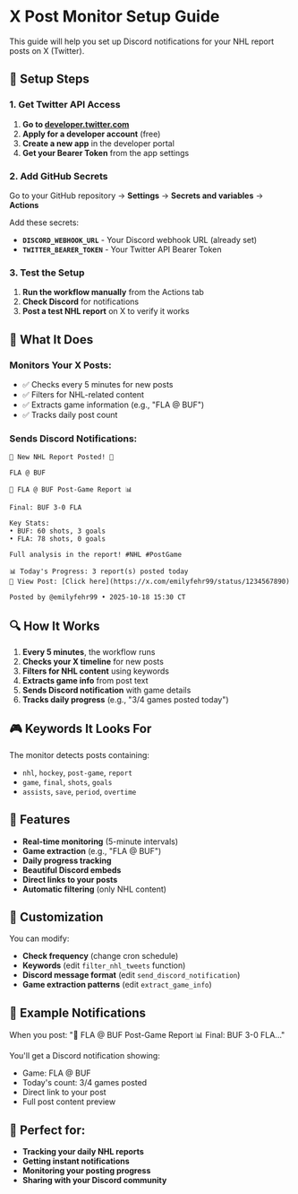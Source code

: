 # X Post Monitor Setup Guide

This guide will help you set up Discord notifications for your NHL report posts on X (Twitter).

## 🔧 Setup Steps

### 1. Get Twitter API Access

1. **Go to [developer.twitter.com](https://developer.twitter.com)**
2. **Apply for a developer account** (free)
3. **Create a new app** in the developer portal
4. **Get your Bearer Token** from the app settings

### 2. Add GitHub Secrets

Go to your GitHub repository → **Settings** → **Secrets and variables** → **Actions**

Add these secrets:

- **`DISCORD_WEBHOOK_URL`** - Your Discord webhook URL (already set)
- **`TWITTER_BEARER_TOKEN`** - Your Twitter API Bearer Token

### 3. Test the Setup

1. **Run the workflow manually** from the Actions tab
2. **Check Discord** for notifications
3. **Post a test NHL report** on X to verify it works

## 🎯 What It Does

### **Monitors Your X Posts:**
- ✅ Checks every 5 minutes for new posts
- ✅ Filters for NHL-related content
- ✅ Extracts game information (e.g., "FLA @ BUF")
- ✅ Tracks daily post count

### **Sends Discord Notifications:**
```
🏒 New NHL Report Posted! 🏒

FLA @ BUF

🏒 FLA @ BUF Post-Game Report 📊

Final: BUF 3-0 FLA

Key Stats:
• BUF: 60 shots, 3 goals
• FLA: 78 shots, 0 goals

Full analysis in the report! #NHL #PostGame

📊 Today's Progress: 3 report(s) posted today
🔗 View Post: [Click here](https://x.com/emilyfehr99/status/1234567890)

Posted by @emilyfehr99 • 2025-10-18 15:30 CT
```

## 🔍 How It Works

1. **Every 5 minutes**, the workflow runs
2. **Checks your X timeline** for new posts
3. **Filters for NHL content** using keywords
4. **Extracts game info** from post text
5. **Sends Discord notification** with game details
6. **Tracks daily progress** (e.g., "3/4 games posted today")

## 🎮 Keywords It Looks For

The monitor detects posts containing:
- `nhl`, `hockey`, `post-game`, `report`
- `game`, `final`, `shots`, `goals`
- `assists`, `save`, `period`, `overtime`

## 🚀 Features

- **Real-time monitoring** (5-minute intervals)
- **Game extraction** (e.g., "FLA @ BUF")
- **Daily progress tracking**
- **Beautiful Discord embeds**
- **Direct links to your posts**
- **Automatic filtering** (only NHL content)

## 🔧 Customization

You can modify:
- **Check frequency** (change cron schedule)
- **Keywords** (edit `filter_nhl_tweets` function)
- **Discord message format** (edit `send_discord_notification`)
- **Game extraction patterns** (edit `extract_game_info`)

## 📱 Example Notifications

When you post: "🏒 FLA @ BUF Post-Game Report 📊 Final: BUF 3-0 FLA..."

You'll get a Discord notification showing:
- Game: FLA @ BUF
- Today's count: 3/4 games posted
- Direct link to your post
- Full post content preview

## 🎯 Perfect for:
- **Tracking your daily NHL reports**
- **Getting instant notifications**
- **Monitoring your posting progress**
- **Sharing with your Discord community**
